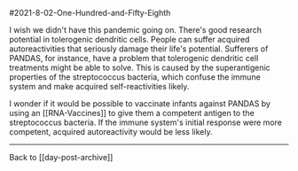 #2021-8-02-One-Hundred-and-Fifty-Eighth

I wish we didn't have this pandemic going on.  There's good research potential in tolerogenic dendritic cells.  People can suffer acquired autoreactivities that seriously damage their life's potential.  Sufferers of PANDAS, for instance, have a problem that tolerogenic dendritic cell treatments might be able to solve.  This is caused by the superantigenic properties of the streptococcus bacteria, which confuse the immune system and make acquired self-reactivities likely.

I wonder if it would be possible to vaccinate infants against PANDAS by using an [[RNA-Vaccines]] to give them a competent antigen to the streptococcus bacteria.  If the immune system's initial response were more competent, acquired autoreactivity would be less likely.

---
Back to [[day-post-archive]]